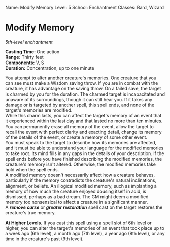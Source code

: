 Name: Modify Memory
Level: 5
School: Enchantment
Classes: Bard, Wizard

# Modify Memory 
_5th-level enchantment_ 

**Casting Time:** One action    
**Range:** Thirty feet    
**Components:** V, S    
**Duration:** Concentration, up to one minute 

You attempt to alter another creature's memories. One creature that you can see must make a Wisdom saving throw. If you are in combat with the creature, it has advantage on the saving throw. On a failed save, the target is charmed by you for the duration. The charmed target is incapacitated and unaware of its surroundings, though it can still hear you. If it takes any damage or is targeted by another spell, this spell ends, and none of the target's memories are modified.    
While this charm lasts, you can affect the target's memory of an event that it experienced within the last day and that lasted no more than ten minutes. You can permanently erase all memory of the event, allow the target to recall the event with perfect clarity and exacting detail, change its memory of the details of the event, or create a memory of some other event.    
You must speak to the target to describe how its memories are affected, and it must be able to understand your language for the modified memories to take root. Its mind fills in any gaps in the details of your description. If the spell ends before you have finished describing the modified memories, the creature's memory isn't altered. Otherwise, the modified memories take hold when the spell ends.    
A modified memory doesn't necessarily affect how a creature behaves, particularly if the memory contradicts the creature's natural inclinations, alignment, or beliefs. An illogical modified memory, such as implanting a memory of how much the creature enjoyed dousing itself in acid, is dismissed, perhaps as a bad dream. The GM might deem a modified memory too nonsensical to affect a creature in a significant manner.    
A **_remove curse_** or **_greater restoration_** spell cast on the target restores the creature's true memory. 

**At Higher Levels.** If you cast this spell using a spell slot of 6th level or higher, you can alter the target's memories of an event that took place up to a week ago (6th level), a month ago (7th level), a year ago (8th level), or any time in the creature's past (9th level).